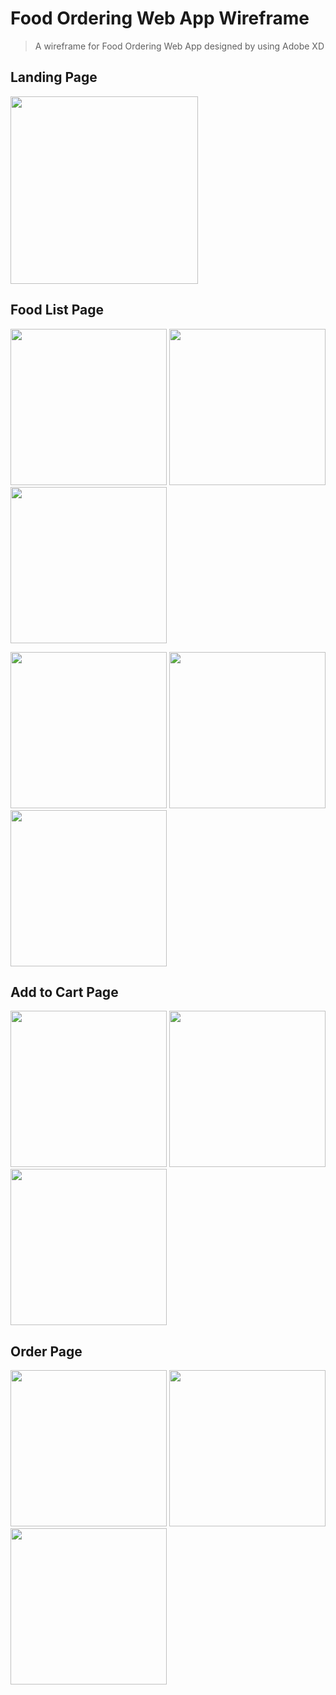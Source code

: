 # Food Ordering Web App Wireframe
> A wireframe for Food Ordering Web App designed by using Adobe XD

## Landing Page
<img src="https://github.com/jacksonCV1114/DiningWireframe/blob/master/iPhone%2014%20Pro%20Max%20%E2%80%93%20Landing%20Page%20%23F8AA4B.png" width="300"/>


## Food List Page
<p float="left">
<img src="https://github.com/jacksonCV1114/DiningWireframe/blob/master/iPhone%2014%20Pro%20Max%20%E2%80%93%20Food%20List%20Page%201%20%23%2054D2D2.png" width="250"/>

<img src="https://github.com/jacksonCV1114/DiningWireframe/blob/master/iPhone%2014%20Pro%20Max%20%E2%80%93%20Food%20List%20Page%201%20%23F8AA4B.png" width="250"/>

<img src="https://github.com/jacksonCV1114/DiningWireframe/blob/master/iPhone%2014%20Pro%20Max%20%E2%80%93%20Food%20List%20Page%201%20%23ffcb00.png" width="250"/>
</p>
<p float="left">
<img src="https://github.com/jacksonCV1114/DiningWireframe/blob/master/iPhone%2014%20Pro%20Max%20%E2%80%93%20Food%20List%20Page%202%20%23F8AA4B.png" width="250"/>

<img src="https://github.com/jacksonCV1114/DiningWireframe/blob/master/iPhone%2014%20Pro%20Max%20%E2%80%93%20Food%20List%20Page%202%20%23ffcb00.png" width="250"/>

<img src="https://github.com/jacksonCV1114/DiningWireframe/blob/master/iPhone%2014%20Pro%20Max%20%E2%80%93%20Food%20List%20Page%202%23%2054D2D2.png" width="250"/>
</p>


## Add to Cart Page
<p float="left">
<img src="https://github.com/jacksonCV1114/DiningWireframe/blob/master/iPhone%2014%20Pro%20Max%20%E2%80%93%20Add%20to%20Cart%20Page%20%23%2054D2D2.png" width="250"/>

<img src="https://github.com/jacksonCV1114/DiningWireframe/blob/master/iPhone%2014%20Pro%20Max%20%E2%80%93%20Add%20to%20Cart%20Page%20%23F8AA4B.png" width="250"/>

<img src="https://github.com/jacksonCV1114/DiningWireframe/blob/master/iPhone%2014%20Pro%20Max%20%E2%80%93%20Add%20to%20Cart%20Page%20%23ffcb00.png" width="250"/>
</p>

## Order Page
<p float="left">
<img src="https://github.com/jacksonCV1114/DiningWireframe/blob/master/iPhone%2014%20Pro%20Max%20%E2%80%93%20Order%20Page%20%23%2054D2D2.png" width="250"/>

<img src="https://github.com/jacksonCV1114/DiningWireframe/blob/master/iPhone%2014%20Pro%20Max%20%E2%80%93%20Order%20Page%20%23F8AA4B.png" width="250"/>

<img src="https://github.com/jacksonCV1114/DiningWireframe/blob/master/iPhone%2014%20Pro%20Max%20%E2%80%93%20Order%20Page%20%23ffcb00.png" width="250"/>
</p>

